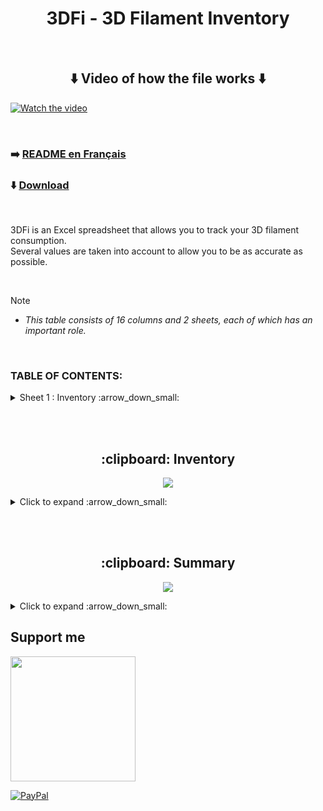 <h1 align="center">3DFi - 3D Filament Inventory</h1>

<br />

<h2 align="center">⬇️ Video of how the file works ⬇️</h2>

[![Watch the video](https://github.com/user-attachments/assets/29f38d4c-c530-4949-a487-fa41f8b59640)](https://youtu.be/bSyMhTsakyI)

<br />



### :arrow_right: [README en Français](https://github.com/KORSiRO/3DFi_3D-Filament-Inventory/blob/main/README_FR.md)

### ⬇️ [Download](https://github.com/KORSiRO/3DFi_3D-Filament-Inventory/releases)

<br />

3DFi is an Excel spreadsheet that allows you to track your 3D filament consumption.<br>
Several values are taken into account to allow you to be as accurate as possible.

<br />

> [!NOTE]
>* *This table consists of 16 columns and 2 sheets, each of which has an important role.*

<br />

### TABLE OF CONTENTS:
<details>

<summary>Sheet 1 : Inventory :arrow_down_small:</summary><br>

- :curly_loop: [Spool(s) Quantity](https://github.com/KORSiRO/3DFi_3D-Filament-Inventory/tree/main?tab=readme-ov-file#curly_loop-spools-quantity)
- :new: [Total weight of new spool(s) (g)](https://github.com/KORSiRO/3DFi_3D-Filament-Inventory/tree/main?tab=readme-ov-file#new-total-weight-of-new-spools-g)
- :memo: [Filament Type" and "Filament Brand](https://github.com/KORSiRO/3DFi_3D-Filament-Inventory/tree/main?tab=readme-ov-file#memo-filament-type-and-filament-brand)
- :art: [Colors](https://github.com/KORSiRO/3DFi_3D-Filament-Inventory/tree/main?tab=readme-ov-file#art-colors-)
- :chart_with_downwards_trend: [Remaining weight (g)](https://github.com/KORSiRO/3DFi_3D-Filament-Inventory/tree/main?tab=readme-ov-file#chart_with_downwards_trend-remaining-weight-g)
- :file_folder: [Storage Location](https://github.com/KORSiRO/3DFi_3D-Filament-Inventory/tree/main?tab=readme-ov-file#chart_with_downwards_trend-storage-location)
- :flower_playing_cards: [TD (Hueforge)](https://github.com/KORSiRO/3DFi_3D-Filament-Inventory/tree/main?tab=readme-ov-file#flower_playing_cards-td-hueforge)
- :clock130: [Drying time (mins)](https://github.com/KORSiRO/3DFi_3D-Filament-Inventory/tree/main?tab=readme-ov-file#clock130-drying-time-mins)
- :fire: [Nozzle/Plate Temperature](https://github.com/KORSiRO/3DFi_3D-Filament-Inventory/tree/main?tab=readme-ov-file#fire-nozzleplate-temperature)
- :sweat_drops: [Flow](https://github.com/KORSiRO/3DFi_3D-Filament-Inventory/tree/main?tab=readme-ov-file#sweat_drops-flow)
- :bar_chart: [K factor](https://github.com/KORSiRO/3DFi_3D-Filament-Inventory/tree/main?tab=readme-ov-file#bar_chart-k-factor)
- :arrow_heading_down: [New filament consumption (g)](https://github.com/KORSiRO/3DFi_3D-Filament-Inventory/tree/main?tab=readme-ov-file#arrow_heading_down-new-filament-consumption-g)
- :warning: [Alert" and "% remaining](https://github.com/KORSiRO/3DFi_3D-Filament-Inventory/tree/main?tab=readme-ov-file#warning-alert-et--remaining)
- 🔲 [Cancel modification Macro](https://github.com/KORSiRO/3DFi_3D-Filament-Inventory/tree/main?tab=readme-ov-file#black_square_button-cancel-modification-macro)
</details>  

<br /><br />

<h2 align="center">:clipboard: Inventory</h2>

<p align="center">  
  <img src="https://github.com/user-attachments/assets/7dfce432-5eb8-4d2b-8eec-9790c35aeeca"/>  
</p>

<details>

<summary>Click to expand :arrow_down_small:</summary>


- ### :curly_loop: Spool(s) Quantity<br>

Present to indicate the number of identical reels for the same line.

<br />

- ### :new: Total weight of new spool(s) (g)<br>

Present to provide the total weight in grams of the identical spool(s) for the same line.
   
<br>
   
> <ins>Ex:</ins> if you have in your inventory 3 spools of Bambu Lab brand black filament of 1kg each, enter "3000g"

<br />

- ### :memo: Filament Type" and "Filament Brand<br>

<p align="center">  
<img src="https://github.com/user-attachments/assets/39a6704a-9d40-4134-b052-baa9dc709743"/>
</p>  

These 2 columns contain 2 lists: **`"Filament Type"`** and **`"Filament Brand"`**  
The sources for these lists are available in the **`"Materials"`** sheet.  
They already contain more than **`150 pre-recorded data`**.

<br />

<p align="center">  
<img src="https://github.com/user-attachments/assets/9f642785-ef45-4da9-bb6b-6d1ad0d2ab7c"/>
</p>  

These lists can be modified to add one or more filament types/brands.  
Simply add what you want in the corresponding column so that you can then find it in the list of the corresponding column on the **`"Inventory"`** sheet.

<br />

- ### :art: Colors :<br>

  As you will have understood, this column supports the color of the filament. 

<br />


- ### :chart_with_downwards_trend: Remaining weight (g)<br>

This column allows you to obtain the remaining weight of a reel taking into account 2 values:  
- The **`"Total weight of new spool(s) (g)"`**
- The **`"New filament consumption in (g)"`**<br>

<br>

  > <ins>Ex:</ins> If you enter 1 spool of 1000g (new) on the first line and you wish to deduct the quantity of filament used by a print in progress in the column "New filament consumption in (g )",
  > an automatic subtraction is carried out in the "Remaining weight" column to give you the most accurate result possible of the remaining quantity.

<br />

- ### :chart_with_downwards_trend: Storage Location<br>

Makes it easier to find your reels if they are stored in different places in your workshop, office or dedicated room. 

<br />

- ### :flower_playing_cards: TD (Hueforge)<br>

HueForge's TD is a number indicating the amount of light the filament lets through.  
Useful if you often print Hueforge to have this value quickly in front of you depending on the filament used.

<br />

- ### :clock130: Drying Time (mins)<br>

As for "TD (Hueforge)" it is a value that is interesting to have in front of you quickly when you need it.

<br />

- ### :fire: Nozzle/Plate Temperature<br>
  
Do I really need you to explain what this cell is for? :stuck_out_tongue_winking_eye:

<br />

- ### :sweat_drops: Flow<br>

The **`Flow`** corresponds to the volume of filament passing through the extruder.<br>

<br />

- ### :bar_chart: K factor<br>

As a reminder, the K Factor is a value used to determine the maximum printing speed while limiting mechanical vibrations.<br>
In other words, the K Factor makes it possible to adjust the acceleration in the movement of the axes to guarantee a good balance between speed and quality

<br />

- ### :arrow_heading_down: New filament consumption (g)<br>

Briefly mentioned in the previous part, the column **`"New filament consumption in (g)"`** allows you to automatically subtract the filament consumption of a print in progress from the remaining weight of one or more spools.< br>
The last weight that appears in the **`"Remaining weight"`** column is in memory.<br>
If you enter a **`New filament consumption`** the subtraction continues from the last weight in memory.

<br>

> <ins>Ex:</ins> If you enter a remaining weight of for example 800g and a print plans to use 200g of filament,<br>
> by entering the value of 200g in the column **`"New filament consumption in (g)"`** the remaining weight is automatically adjusted (800-200 = 600g remaining).<br>*
> Always to allow you to have precise monitoring of your usage.

<br />

- ### :warning: Alert" et "% remaining<br>

These two columns are a little different from the others.  
They tell you with text and a bright color that your filament is almost exhausted.  
No need to manually enter a value, everything is automated.  

<p align="center">  
<img src="https://github.com/user-attachments/assets/375273c1-49d3-4407-9b73-8b8c07cb00ba"/>
</p>

<br>

> <ins>Ex:</ins> If you enter a total weight of new spools for 1 spool of 1000g and a print in progress consumes 200g of filament, then you enter this value (200g) in the "New consumption" column of filament in (g)".<br>
> As a result, the remaining weight will therefore be 800g and will be automatically entered in the “Remaining weight” column.<br>
> At the same time, the “% remaining” cell gives you this information by comparing the “Total weight of new spool(s) (g)” column with the “Remaining weight” column.<br>
> When the remaining weight in grams reaches 30% of the initial value in grams of the new spool, the complete line changes color and the text "⚠️Filament soon exhausted" appears in the "Alert" column.<br>
> Giving you the information to think about replacing your spool shortly. 

<br />

- ### :black_square_button: Cancel modification Macro<br>

Using this macro (button) you can cancel the last modification made to the **`Remaining weight`** column in relation to a value entered in the **`New filament consumption`** column<br>
This macro works with each press: cancellation of the previous modification.  

<p align="center">  
<img src="https://github.com/user-attachments/assets/363b2807-f869-4251-a2e5-820e2e901deb"/>
</p>

<br>

> <ins>Ex:</ins> If you enter a remaining weight of 800g and a new filament consumption of 200g when you wanted to enter 150g,
> this button (macro) allows you, as its name suggests, to cancel the last modification made to the Remaining weight column compared to the value entered in New filament consumption.<br>

</details> 

<br /><br />

<h2 align="center">:clipboard: Summary</h2>

<p align="center">  
  <img src="https://github.com/user-attachments/assets/c4c0e20f-982c-402b-ae41-dd9a623749de"/>  
</p>

<details>

<summary>Click to expand :arrow_down_small:</summary><br>

The **`Summary Sheet includes a Macro`** allows you to **`group the information`** provided in the **`Inventory Sheet`** in order to have a **`clearer vision`** of your **`filaments, their number (spool) and their quantity`**.
**`If several identical filaments`** are distributed on **`different lines`**, the summary makes it possible to **`count the total weight of the identical spools and their number`**.<br>

<p align="center">  
  <img src="https://github.com/user-attachments/assets/b6a15d88-0023-4a51-818c-15d6195c138a"/>  
</p>

<br />

If you **`make changes to your Inventory`**, simply **`click on the "Summerize the Inventory" Macro again`** to **`update the data`**

</details>

## Support me  
<a href="https://ko-fi.com/korsiro"><img src="https://ko-fi.com/img/githubbutton_sm.svg" width="200"></a>

[![PayPal](https://img.shields.io/badge/PayPal-00457C?style=for-the-badge&logo=paypal&logoColor=white)](https://paypal.me/korsiro)
